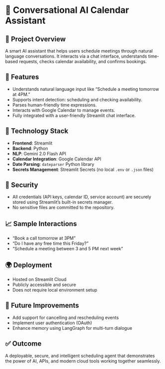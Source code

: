 # 📅 Conversational AI Calendar Assistant

## 🚀 Project Overview
A smart AI assistant that helps users schedule meetings through natural language conversations. It interacts via a chat interface, understands time-based requests, checks calendar availability, and confirms bookings.

## 💬 Features
- Understands natural language input like “Schedule a meeting tomorrow at 4PM.”
- Supports intent detection: scheduling and checking availability.
- Parses human-friendly time expressions.
- Interacts with Google Calendar to manage events.
- Fully integrated with a user-friendly Streamlit chat interface.

## 🔧 Technology Stack
- **Frontend**: Streamlit
- **Backend**: Python
- **NLP**: Gemini 2.0 Flash API
- **Calendar Integration**: Google Calendar API
- **Date Parsing**: `dateparser` Python library
- **Secrets Management**: Streamlit Secrets (no local `.env` or `.json` files)

## 🔐 Security
- All credentials (API keys, calendar ID, service account) are securely stored using Streamlit’s built-in secrets manager.
- No sensitive files are committed to the repository.

## 📈 Sample Interactions
- “Book a call tomorrow at 3PM”
- “Do I have any free time this Friday?”
- “Schedule a meeting between 3 and 5 PM next week”

## 🌍 Deployment
- Hosted on Streamlit Cloud
- Publicly accessible and secure
- Does not require local environment setup

## 🧠 Future Improvements
- Add support for cancelling and rescheduling events
- Implement user authentication (OAuth)
- Enhance memory using LangGraph for multi-turn dialogue

## ✅ Outcome
A deployable, secure, and intelligent scheduling agent that demonstrates the power of AI, APIs, and modern cloud tools working together seamlessly.
